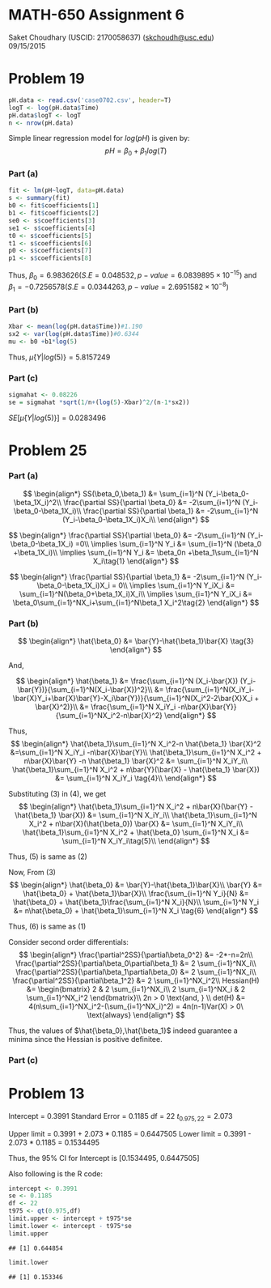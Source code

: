 # MATH-650 Assignment 6
Saket Choudhary (USCID: 2170058637) (skchoudh@usc.edu)  
09/15/2015  

# Problem 19

```r
pH.data <- read.csv('case0702.csv', header=T)
logT <- log(pH.data$Time)
pH.data$logT <- logT
n <- nrow(pH.data)
```

Simple linear regression model for $log(pH)$ is given by:
$$
pH = \beta_0 + \beta_1log(T)
$$


### Part (a)

```r
fit <- lm(pH~logT, data=pH.data)
s <- summary(fit)
b0 <- fit$coefficients[1]
b1 <- fit$coefficients[2]
se0 <- s$coefficients[3]
se1 <- s$coefficients[4]
t0 <- s$coefficients[5]
t1 <- s$coefficients[6]
p0 <- s$coefficients[7]
p1 <- s$coefficients[8]
```

Thus, $\beta_0=6.983626(S.E=0.048532, p-value=6.0839895\times 10^{-15})$ and $\beta_1=-0.7256578(S.E=0.0344263, p-value=2.6951582\times 10^{-8})$

### Part (b)


```r
Xbar <- mean(log(pH.data$Time))#1.190
sx2 <- var(log(pH.data$Time))#0.6344
mu <- b0 +b1*log(5)
```

Thus, $\hat\mu\{Y|log(5)\} = 5.8157249$ 


### Part (c)


```r
sigmahat <- 0.08226
se = sigmahat *sqrt(1/n+(log(5)-Xbar)^2/(n-1*sx2))
```

$SE[\hat\mu\{Y|log(5)\}] = 0.0283496$


# Problem 25

### Part (a)
$$
\begin{align*}
SS(\beta_0,\beta_1) &= \sum_{i=1}^N (Y_i-\beta_0-\beta_1X_i)^2\\
\frac{\partial SS}{\partial \beta_0} &= -2\sum_{i=1}^N (Y_i-\beta_0-\beta_1X_i)\\
\frac{\partial SS}{\partial \beta_1} &= -2\sum_{i=1}^N (Y_i-\beta_0-\beta_1X_i)X_i\\
\end{align*}
$$


$$
\begin{align*}
\frac{\partial SS}{\partial \beta_0} &= -2\sum_{i=1}^N (Y_i-\beta_0-\beta_1X_i) =0\\
\implies \sum_{i=1}^N Y_i &= \sum_{i=1}^N (\beta_0 +\beta_1X_i)\\
\implies \sum_{i=1}^N Y_i &= \beta_0n +\beta_1\sum_{i=1}^N X_i\tag{1}
\end{align*}
$$


$$
\begin{align*}
\frac{\partial SS}{\partial \beta_1} &= -2\sum_{i=1}^N (Y_i-\beta_0-\beta_1X_i)X_i = 0\\
\implies \sum_{i=1}^N Y_iX_i &= \sum_{i=1}^N(\beta_0+\beta_1X_i)X_i\\
\implies \sum_{i=1}^N Y_iX_i &= \beta_0\sum_{i=1}^NX_i+\sum_{i=1}^N\beta_1 X_i^2\tag{2}
\end{align*}
$$

### Part (b)
$$
\begin{align*}
\hat{\beta_0} &= \bar{Y}-\hat{\beta_1}\bar{X}  \tag{3}
\end{align*}
$$

And,

$$
\begin{align*}
\hat{\beta_1} &= \frac{\sum_{i=1}^N (X_i-\bar{X}) (Y_i-\bar{Y})}{\sum_{i=1}^N(X_i-\bar{X})^2}\\
&= \frac{\sum_{i=1}^N(X_iY_i-\bar{X}Y_i+\bar{X}\bar{Y}-X_i\bar{Y})}{\sum_{i=1}^N(X_i^2-2\bar{X}X_i + \bar{X}^2)}\\
&= \frac{\sum_{i=1}^N X_iY_i -n\bar{X}\bar{Y}}{\sum_{i=1}^NX_i^2-n\bar{X}^2}
\end{align*}
$$

Thus,
$$
\begin{align*}
\hat{\beta_1}\sum_{i=1}^N X_i^2-n \hat{\beta_1} \bar{X}^2 &=\sum_{i=1}^N X_iY_i -n\bar{X}\bar{Y}\\
\hat{\beta_1}\sum_{i=1}^N X_i^2 + n\bar{X}\bar{Y} -n \hat{\beta_1} \bar{X}^2 &= \sum_{i=1}^N X_iY_i\\
\hat{\beta_1}\sum_{i=1}^N X_i^2 + n\bar{Y}(\bar{X} - \hat{\beta_1} \bar{X}) &= \sum_{i=1}^N X_iY_i \tag{4}\\
\end{align*}
$$


Substituting (3) in (4), we get
$$
\begin{align*}
\hat{\beta_1}\sum_{i=1}^N X_i^2 + n\bar{X}(\bar{Y} - \hat{\beta_1} \bar{X}) &= \sum_{i=1}^N X_iY_i\\
\hat{\beta_1}\sum_{i=1}^N X_i^2 + n\bar{X}(\hat{\beta_0}) \bar{X} &= \sum_{i=1}^N X_iY_i\\
\hat{\beta_1}\sum_{i=1}^N X_i^2 + \hat{\beta_0} \sum_{i=1}^N X_i &= \sum_{i=1}^N X_iY_i\tag{5}\\
\end{align*}
$$

Thus, (5) is same as (2)

Now, From (3)
$$
\begin{align*}
\hat{\beta_0} &= \bar{Y}-\hat{\beta_1}\bar{X}\\
\bar{Y} &= \hat{\beta_0} + \hat{\beta_1}\bar{X}\\
\frac{\sum_{i=1}^N Y_i}{N} &= \hat{\beta_0} + \hat{\beta_1}\frac{\sum_{i=1}^N X_i}{N}\\
\sum_{i=1}^N Y_i &= n\hat{\beta_0} + \hat{\beta_1}\sum_{i=1}^N X_i \tag{6}
\end{align*}
$$

Thus, (6) is same as (1)

Consider second order differentials:
$$
\begin{align*}
\frac{\partial^2SS}{\partial\beta_0^2} &= -2*-n=2n\\
\frac{\partial^2SS}{\partial\beta_0\partial\beta_1} &= 2 \sum_{i=1}^NX_i\\
\frac{\partial^2SS}{\partial\beta_1\partial\beta_0} &= 2 \sum_{i=1}^NX_i\\
\frac{\partial^2SS}{\partial\beta_1^2} &= 2 \sum_{i=1}^NX_i^2\\
Hessian(H) &= \begin{bmatrix} 
2 & 2 \sum_{i=1}^NX_i\\
2 \sum_{i=1}^NX_i & 2 \sum_{i=1}^NX_i^2
\end{bmatrix}\\
2n > 0 \text{and, } \\
det(H) &= 4(n\sum_{i=1}^NX_i^2-(\sum_{i=1}^NX_i)^2) = 4n(n-1)Var(X) > 0\ \text{always}
\end{align*}
$$

Thus, the values of $\hat{\beta_0},\hat{\beta_1}$ indeed guarantee a minima since the Hessian is positive definitee.

### Part (c)

# Problem 13
Intercept = 0.3991
Standard Error = 0.1185
df = 22
$t_{0.975,22} = 2.073$

Upper limit = 0.3991 + 2.073 * 0.1185 = 0.6447505
Lower limit = 0.3991 - 2.073 * 0.1185 =  0.1534495

Thus, the 95% CI for  Intercept is [0.1534495, 0.6447505]


Also following is the R code:

```r
intercept <- 0.3991
se <- 0.1185
df <- 22
t975 <- qt(0.975,df)
limit.upper <- intercept + t975*se
limit.lower <- intercept - t975*se
limit.upper
```

```
## [1] 0.644854
```

```r
limit.lower
```

```
## [1] 0.153346
```
